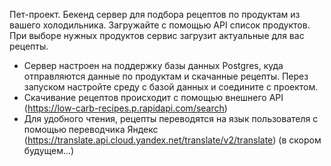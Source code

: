Пет-проект.
Бекенд сервер для подбора рецептов по продуктам из вашего холодильника.
Загружайте с помощью API список продуктов. 
При выборе нужных продуктов сервис загрузит актуальные для вас рецепты.

* Сервер настроен на поддержку базы данных Postgres, куда отправляются данные по продуктам и скачанные рецепты.
  Перез запуском настройте среду с базой данных и соедините с проектом.
* Скачивание рецептов происходит с помощью внешнего API (https://low-carb-recipes.p.rapidapi.com/search)
* Для удобного чтения, рецепты переводятся на язык пользователя с помощью переводчика Яндекс (https://translate.api.cloud.yandex.net/translate/v2/translate) (в скором будущем...)
